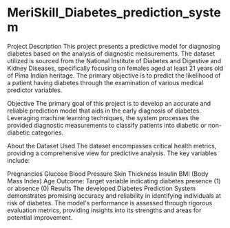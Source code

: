 # MeriSkill_Diabetes_prediction_system

Project Description
This project presents a predictive model for diagnosing diabetes based on the analysis of diagnostic measurements. The dataset utilized is sourced from the National Institute of Diabetes and Digestive and Kidney Diseases, specifically focusing on females aged at least 21 years old of Pima Indian heritage. The primary objective is to predict the likelihood of a patient having diabetes through the examination of various medical predictor variables.

Objective
The primary goal of this project is to develop an accurate and reliable prediction model that aids in the early diagnosis of diabetes. Leveraging machine learning techniques, the system processes the provided diagnostic measurements to classify patients into diabetic or non-diabetic categories.

About the Dataset Used
The dataset encompasses critical health metrics, providing a comprehensive view for predictive analysis. The key variables include:

Pregnancies
Glucose
Blood Pressure
Skin Thickness
Insulin
BMI (Body Mass Index)
Age
Outcome: Target variable indicating diabetes presence (1) or absence (0)
Results
The developed Diabetes Prediction System demonstrates promising accuracy and reliability in identifying individuals at risk of diabetes. The model's performance is assessed through rigorous evaluation metrics, providing insights into its strengths and areas for potential improvement.
